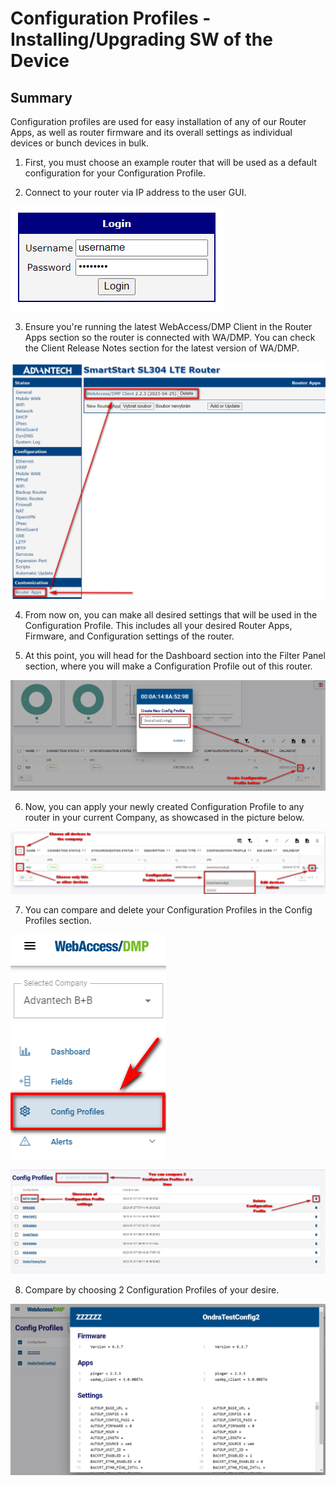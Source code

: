 # Configuration Profiles - Installing/Upgrading SW of the Device

## Summary

Configuration profiles are used for easy installation of any of our Router Apps, as well as router firmware and its overall settings as individual devices or bunch devices in bulk.

1. First, you must choose an example router that will be used as a default configuration for your Configuration Profile.

2. Connect to your router via IP address to the user GUI.

![login](./login.png)

3. Ensure you're running the latest WebAccess/DMP Client in the Router Apps section so the router is connected with WA/DMP. You can check the Client Release Notes section for the latest version of WA/DMP.

![WADMP Client](./wa_dmp-client.png)

4. From now on, you can make all desired settings that will be used in the Configuration Profile. This includes all your desired Router Apps, Firmware, and Configuration settings of the router.

5. At this point, you will head for the Dashboard section into the Filter Panel section, where you will make a Configuration Profile out of this router.

![Create Configuration Profile](./create-configprof.png)

6. Now, you can apply your newly created Configuration Profile to any router in your current Company, as showcased in the picture below.

![Configuration Profile Edit](./configprofile-edit.png)

7. You can compare and delete your Configuration Profiles in the Config Profiles section.

![config_prof_menu](./config_prof_menu.png)

![Config Profile](./configprofile.png)

 8. Compare by choosing 2 Configuration Profiles of your desire.

![Config Profile Compare](./config_profile2.png)